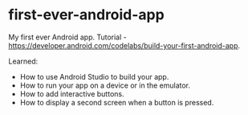 # first-ever-android-app

My first ever Android app.
Tutorial - https://developer.android.com/codelabs/build-your-first-android-app.

Learned:
- How to use Android Studio to build your app.
- How to run your app on a device or in the emulator.
- How to add interactive buttons.
- How to display a second screen when a button is pressed.

